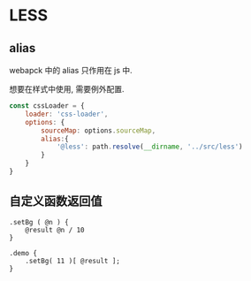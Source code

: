 # LESS



## alias

webapck 中的 alias 只作用在 js 中. 

想要在样式中使用, 需要例外配置.

```js
const cssLoader = {
    loader: 'css-loader',
    options: {
        sourceMap: options.sourceMap,
        alias:{
            '@less': path.resolve(__dirname, '../src/less')
        }
    }
}
```



## 自定义函数返回值

```less
.setBg ( @n ) {
    @result @n / 10 
}

.demo {
    .setBg( 11 )[ @result ];
}
```

